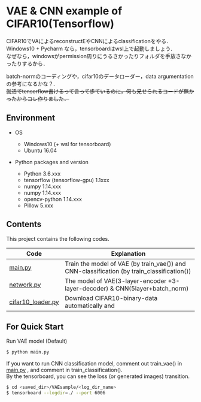 # VAE & CNN example of CIFAR10(Tensorflow)
CIFAR10でVAによるreconstructEやCNNによるclassificationをやる．  
Windows10 + Pycharm なら，tensorboardはwsl上で起動しましょう．  
なぜなら，windowsがpermission周りにうるさかったりフォルダを手放さなかったりするから．

batch-normのコーディングや，cifar10のデータローダー，data argumentationの参考になるかな？.  
~~就活でtensorflow書けるって言って歩ているのに，何も見せられるコードが無かったからコレ作りました．~~

## Environment
* OS
  * Windows10 (+ wsl for tensorboard)
  * Ubuntu 16.04
  
* Python packages and version
  * Python 3.6.xxx
  * tensorflow (tensorflow-gpu) 1.1xxx
  * numpy 1.14.xxx
  * numpy 1.14.xxx
  * opencv-python 1.14.xxx
  * Pillow 5.xxx

## Contents
This project contains the following codes.

| Code| Explanation |
| ------ | ------ |
| [main.py](./main.py)   | Train the model of VAE (by train_vae()) and CNN-classification (by train_classification())|
| [network.py](./network.py)  | The model of VAE(3-layer-encoder +3-layer-decoder) & CNN(5layer+batch_norm) |
| [cifar10_loader.py](./cifar10_loader.py)  | Download CIFAR10-binary-data automatically and |

## For Quick Start
Run VAE model (Default)
```bash
$ python main.py
```
If you want to run CNN classification model, comment out train_vae() in [main.py](./main.py) , and comment in train_classification().  
By the tensorboard, you can see the loss (or generated images) transition.  
```bash
$ cd <saved_dir>/VAEsample/<log_dir_name>
$ tensorboard --logdir=./ --port 6006
```
